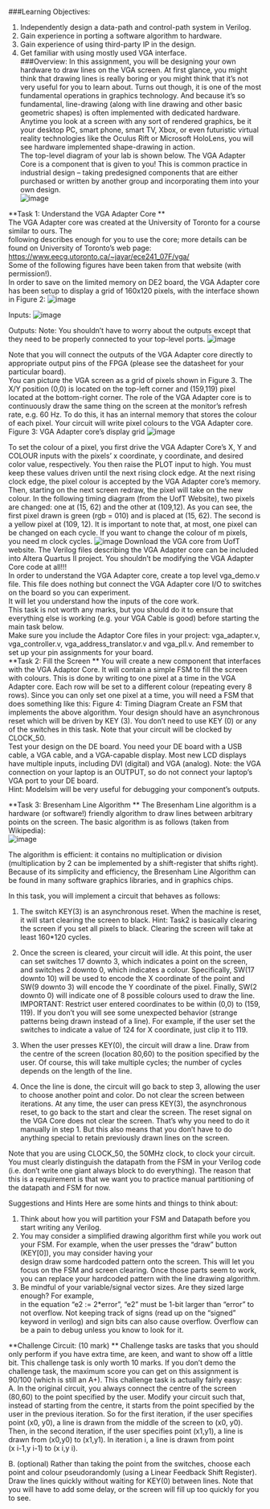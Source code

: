 ###Learning Objectives:    
1. Independently design a data-path and control-path system in Verilog.    
2. Gain experience in porting a software algorithm to hardware.  
3. Gain experience of using third-party IP in the design. 
4. Get familiar with using mostly used VGA interface.  
###Overview:
In this assignment, you will be designing your own hardware to draw lines on the VGA screen.  At 
first glance, you might think that drawing lines is really boring or you might think that it’s not very 
useful for you to learn about. Turns out though, it is one of the most fundamental operations in 
graphics technology.  And because it’s so fundamental, line-drawing (along with line drawing and 
other basic geometric shapes) is often implemented with dedicated hardware. Anytime you look 
at  a  screen with  any  sort  of  rendered  graphics, be  it  your desktop  PC,  smart phone,  smart  TV, 
Xbox, or even futuristic virtual reality technologies like the Oculus Rift or Microsoft HoloLens, you 
will see hardware implemented shape-drawing in action.  
The top-level diagram of your lab is shown below.  The VGA Adapter Core is a component that is 
given to you! This is common practice in industrial design – taking predesigned components that 
are either purchased or written by another group and incorporating them into your own design.   
![image](https://github.com/user-attachments/assets/20fb9f68-db2a-445a-a420-9d1d8d9e939d)

 
**Task 1:  Understand the VGA Adapter Core **   
The VGA Adapter core was created at the University of Toronto for a course similar to ours.  The  
following describes enough for you to use the core; more details can be found on University of 
Toronto’s web page: https://www.eecg.utoronto.ca/~jayar/ece241_07F/vga/         
Some of the following figures have been taken from that website (with permission!).    
In order to save on the limited memory on DE2 board, the VGA Adapter core has been setup to 
display a grid of 160x120 pixels, with the interface shown in Figure 2: 
![image](https://github.com/user-attachments/assets/d66eaac7-a679-4f1c-ac0e-01276bf4ef79)

Inputs: 
![image](https://github.com/user-attachments/assets/fc96da0c-2df5-4d95-9d59-53f448aa62b7)

Outputs: 
Note: You shouldn’t have to worry about the outputs except that they need to be properly 
connected to your top-level ports. 
![image](https://github.com/user-attachments/assets/5e787d81-9ada-4942-806b-c1b7bf4d6650)
 
 
Note that you will connect the outputs of the VGA Adapter core directly to appropriate output 
pins of the FPGA (please see the datasheet for your particular board).  
You  can  picture  the  VGA  screen  as  a  grid  of  pixels  shown  in  Figure  3.  The  X/Y  position  (0,0)  is 
located on the top-left corner and (159,119) pixel located at the bottom-right corner. The role of 
the  VGA  Adapter  core  is  to  continuously  draw  the  same  thing  on  the screen at the monitor’s 
refresh rate, e.g. 60 Hz. To do this, it has an internal memory that stores the colour of each pixel. 
Your circuit will write pixel colours to the VGA Adapter core. 
Figure 3: VGA Adapter core’s display grid 
![image](https://github.com/user-attachments/assets/49dc1b08-39bf-4d7d-b8c2-019a669f55c5)

To set the colour of a pixel, you first drive the VGA Adapter Core’s X, Y and COLOUR inputs with 
the pixels’ x coordinate, y coordinate, and desired color value, respectively. You then raise the 
PLOT input to high.  You must keep these values driven until  the next rising clock edge.  At the 
next rising clock edge, the pixel colour is accepted by the VGA Adapter core’s memory. Then, 
starting on the next screen redraw, the pixel will take on the new colour. In the following timing 
diagram  (from  the  UofT  Website),  two  pixels  are  changed:  one  at  (15,  62)  and  the  other  at 
(109,12).  As you can see, the first pixel drawn is green (rgb = 010) and is placed at (15, 62). The 
second is a yellow pixel at (109, 12).  It is important to note that, at most, one pixel can be changed 
on each cycle.  If you want to change the colour of m pixels, you need m clock cycles. 
![image](https://github.com/user-attachments/assets/556db339-6ac9-46d9-9e1f-299708e1eb41)
Download the  VGA  core  from  UofT  website.  The  Verilog files describing the VGA  Adapter  core 
can be included into Altera Quartus II project.  You shouldn’t be modifying the VGA Adapter Core 
code at all!!!   
In order to understand the VGA Adapter core, create a top level vga_demo.v file. This file does 
nothing but connect the VGA Adapter core I/O to switches on the board so you can experiment.  
It will let you understand how the inputs of the core work.      
This task is not worth any marks, but you should do it to ensure that everything else is working 
(e.g. your VGA Cable is good) before starting the main task below.    
Make  sure  you  include the  Adaptor  Core files  in your  project:  vga_adapter.v,  vga_controller.v, 
vga_address_translator.v and vga_pll.v.  And remember to set up your pin assignments for your 
board.   
**Task 2:  Fill the Screen **
You  will  create  a  new  component  that  interfaces  with  the  VGA  Adaptor  Core.  It  will  contain  a 
simple FSM to fill the screen with colours. This is done by writing to one pixel at a time in the VGA 
Adapter core.  Each row will be set to a different colour (repeating every 8 rows). Since you can 
only set one pixel at a time, you will need a FSM that does something like this: 
Figure 4: Timing Diagram 
Create an FSM that implements the above algorithm. Your design should have an asynchronous 
reset which will be driven by KEY (3).  You don’t need to use KEY (0) or any of the switches in this 
task.  Note that your circuit will be clocked by CLOCK_50.    
Test your design on the DE board.  You need your DE board with a USB cable, a VGA cable, and a 
VGA-capable  display.    Most  new  LCD  displays  have  multiple  inputs,  including  DVI  (digital)  and 
VGA (analog). Note: the VGA connection on your laptop is an OUTPUT, so do not connect your 
laptop’s VGA port to your DE board.    
Hint: Modelsim will be very useful for debugging your component’s outputs. 
 
**Task 3: Bresenham Line Algorithm ** 
The  Bresenham  Line  algorithm  is  a  hardware  (or  software!)  friendly  algorithm  to  draw  lines 
between arbitrary points on the screen.  The basic algorithm is as follows (taken from Wikipedia):  
  ![image](https://github.com/user-attachments/assets/b98959f7-80ca-453c-959e-ebf028143b03)

The algorithm is efficient: it contains no multiplication or division (multiplication by 2 can be 
implemented by a shift-register that shifts right). Because of its simplicity and efficiency, the 
Bresenham Line Algorithm can be found in many software graphics libraries, and in graphics 
chips.  
 
In this task, you will implement a circuit that behaves as follows:  
  
1. The  switch  KEY(3)  is  an asynchronous  reset.   When  the  machine  is  reset,  it  will 
start  clearing the  screen  to black.    Hint:  Task2  is basically  clearing the  screen  if 
you set all pixels to black.  Clearing the screen will take at least 160*120 cycles.    
  
2. Once  the  screen  is  cleared,  your  circuit  will  idle.  At  this  point,  the  user  can  set 
switches  17  downto  3,  which  indicates  a  point  on  the  screen,  and  switches  2 
downto 0, which indicates a colour.  Specifically, SW(17 downto 10) will be used 
to encode the X  coordinate of the point and SW(9 downto 3) will encode the Y 
coordinate of the pixel.  Finally, SW(2 downto 0) will indicate one of 8 possible 
colours used to draw the line. IMPORTANT: Restrict user entered coordinates to 
be within (0,0) to (159, 119). If you don’t you will see some unexpected behavior 
(strange patterns being drawn instead of a line).  For example, if the user set the 
switches to indicate a value of 124 for X coordinate, just clip it to 119.  
  
3. When the user presses KEY(0), the circuit will draw a line. Draw from the centre 
of  the  screen  (location  80,60)  to the  position  specified  by the user.    Of  course, 
this will take multiple cycles; the number of cycles depends on the length of the 
line.  
  
4. Once the line is done, the circuit will go back to step 3, allowing the user to choose 
another point and color.  Do not clear the screen between iterations.  At any time, 
the  user  can  press  KEY(3),  the  asynchronous  reset,  to  go  back  to  the  start  and 
clear  the  screen.    The  reset  signal  on  the  VGA  Core  does  not  clear  the  screen. 
That’s why you need to do it manually in step 1. But this also means that you 
don’t have to do anything special to retain previously drawn lines on the screen.   
  
Note that you are using CLOCK_50, the 50MHz clock, to clock your circuit. You must 
clearly distinguish the datapath from the FSM in your Verilog code (i.e. don’t write one 
giant always block to do everything).  The reason that this is a requirement is that we 
want you to practice manual partitioning of the datapath and FSM for now.    
  
Suggestions and Hints 
Here are some hints and things to think about:    
1. Think  about  how  you  will  partition  your  FSM  and  Datapath  before  you  start  writing  any 
Verilog.    
2. You  may  consider  a  simplified  drawing  algorithm  first  while  you  work  out  your  FSM.    For 
example, when the user presses the “draw” button (KEY[0]), you may consider having your       
design draw some hardcoded pattern onto the screen.  This will let you focus on the FSM and 
screen clearing. Once those parts seem to work, you can replace your hardcoded           pattern 
with the line drawing algorithm. 
3. Be mindful of your variable/signal vector sizes.  Are they sized large enough? For example,   
in the equation “e2 := 2*error”,  “e2” must be 1-bit larger than “error” to not           overflow. 
Not keeping track of signs (read up on the “signed” keyword in verilog) and sign bits can also 
cause overflow. Overflow can be a pain to debug unless you know to look for it. 
 
**Challenge Circuit: (10 mark) **
Challenge tasks are tasks that you should only perform if you have extra time, are keen, and 
want to show off a little bit.  This challenge task is only worth 10 marks.  If you don’t demo the 
challenge task, the maximum score you can get on this assignment is 90/100 (which is still an 
A+). 
This challenge task is actually fairly easy:  
A. In  the  original  circuit,  you  always  connect  the  centre  of  the  screen  (80,60)  to  the 
point specified by the user.  Modify your circuit such that, instead of starting from 
the centre, it starts from the point specified by the user in the previous iteration.  So 
for the first iteration, if the user specifies point (x0, y0), a line is drawn from the middle 
of  the  screen  to  (x0,  y0).    Then,  in  the  second  iteration,  if  the  user  specifies  point 
(x1,y1), a line is drawn from (x0,y0) to (x1,y1).  In iteration i, a line is drawn from point  
(x i-1,y i-1) to (x i,y i).   
  
B. (optional)  Rather  than  taking  the  point  from  the  switches,  choose  each  point  and 
colour  pseudorandomly  (using  a  Linear  Feedback  Shift  Register).    Draw  the  lines 
quickly  without  waiting  for  KEY(0)  between  lines.    Note  that  you  will  have  to  add 
some delay, or the screen will fill up too quickly for you to see.  
